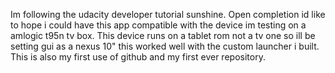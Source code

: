 Im following the udacity developer tutorial sunshine.
Open completion id like to hope i could have this app compatible with the device im testing on a amlogic t95n tv box.
This device runs on a tablet rom not a tv one so ill be setting gui as a nexus 10" this worked well with the custom launcher i built.
This is also my first use of github and my first ever repository.